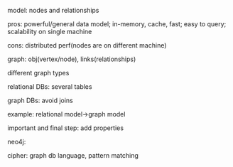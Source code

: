 model: nodes and relationships

pros: powerful/general data model; in-memory, cache, fast; easy to query; scalability on single machine 

cons: distributed perf(nodes are on different machine)

graph: obj(vertex/node), links(relationships)

different graph types



relational DBs: several tables

graph DBs: avoid joins

example: relational model->graph model



important and final step: add properties



neo4j:



cipher: graph db language, pattern matching
